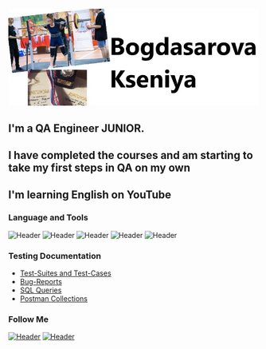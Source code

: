 [![Header](https://github.com/Bogdasarka/Bogdasarka/blob/ca0c1ba051849d3202fd2f99ab6c588ed48e6935/ksyu.jpg)](https://artsiomrusau.com/)
## I'm a QA Engineer JUNIOR.
## I have completed the courses and am starting to take my first steps in QA on my own
## I'm learning English on YouTube



### Language and Tools
![Header](https://img.shields.io/badge/Jira-090909?style=for-the-badge&logo=jira&logoColor=136be1)
![Header](https://img.shields.io/badge/Postman-090909?style=for-the-badge&logo=postman&logoColor=f76935)
![Header](https://img.shields.io/badge/PosgreSQL-090909?style=for-the-badge&logo=Posgresql&logoColor=00618a)
![Header](https://img.shields.io/badge/Confluence-090909?style=for-the-badge&logo=Posgresql&logoColor=00618a)
![Header](https://img.shields.io/badge/DevTools-090909?style=for-the-badge&logo=googlechrome&logoColor=2674f2)

### Testing Documentation

- [Test-Suites and Test-Cases](https://github.com/Bogdasarka/test_cases.git)
- [Bug-Reports](https://github.com/Bogdasarka/bug_report.git)
- [SQL Queries](https://github.com/Bogdasarka/SQL.git)
- [Postman Collections](https://github.com/Bogdasarka/postman.git)

### Follow Me
[![Header](https://img.shields.io/badge/Instagram-090909?style=for-the-badge&logo=instagram&logoColor=9939a3)](https://www.instagram.com/bogdasarova_fitness/)
[![Header](https://img.shields.io/badge/Telegram-090909?style=for-the-badge&logo=telegram&logoColor=31a5db)](https://t.me/kseniya190996)